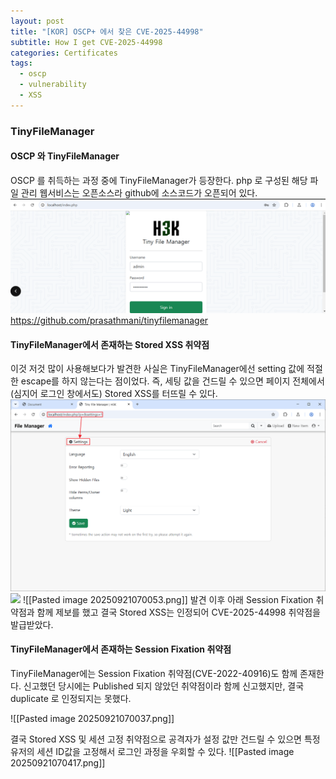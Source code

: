 ```yaml
---
layout: post
title: "[KOR] OSCP+ 에서 찾은 CVE-2025-44998"
subtitle: How I get CVE-2025-44998
categories: Certificates
tags:
  - oscp
  - vulnerability
  - XSS
---
```

### TinyFileManager

#### OSCP 와 TinyFileManager

OSCP 를 취득하는 과정 중에 TinyFileManager가 등장한다. php 로 구성된 해당 파일 관리 웹서비스는 오픈소스라 github에 소스코드가 오픈되어 있다.
![](/assets/images/posts/2025-09-21-OSCP-AND-CVE-2025-44998/filemanager-1.png)
https://github.com/prasathmani/tinyfilemanager


#### TinyFileManager에서 존재하는 Stored XSS 취약점

이것 저것 많이 사용해보다가 발견한 사실은 TinyFileManager에선 setting 값에 적절한 escape를 하지 않는다는 점이었다. 즉, 세팅 값을 건드릴 수 있으면 페이지 전체에서 (심지어 로그인 창에서도) Stored XSS를 터뜨릴 수 있다.
![](/assets/images/posts/2025-09-21-OSCP-AND-CVE-2025-44998/filemanager-2.png)
![](/assets/images/posts/2025-09-21-OSCP-AND-CVE-2025-44998/filemanager-.png)
![[Pasted image 20250921070053.png]]
발견 이후 아래 Session Fixation 취약점과 함께 제보를 했고 결국 Stored XSS는 인정되어 CVE-2025-44998 취약점을 발급받았다.

#### TinyFileManager에서 존재하는 Session Fixation 취약점

TinyFileManager에는 Session Fixation 취약점(CVE-2022-40916)도 함께 존재한다. 신고했던 당시에는 Published 되지 않았던 취약점이라 함께 신고했지만, 결국 duplicate 로 인정되지는 못했다.

![[Pasted image 20250921070037.png]]

결국 Stored XSS 및 세션 고정 취약점으로 공격자가 설정 값만 건드릴 수 있으면 특정 유저의 세션 ID값을 고정해서 로그인 과정을 우회할 수 있다.
![[Pasted image 20250921070417.png]]

